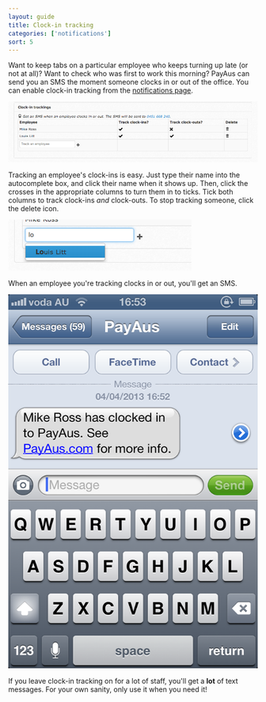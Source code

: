 ```yaml
---
layout: guide
title: Clock-in tracking
categories: ['notifications']
sort: 5
---
```


Want to keep tabs on a particular employee who keeps turning up late (or not at all)? Want to check who was first to work this morning? PayAus can send you an SMS the moment someone clocks in or out of the office. You can enable clock-in tracking from the [notifications page](../intro/).

![Clock-in tracking](/img/notifications/login_tracking.png)

Tracking an employee's clock-ins is easy. Just type their name into the autocomplete box, and click their name when it shows up. Then, click the crosses in the appropriate columns to turn them in to ticks. Tick both columns to track clock-ins *and* clock-outs. To stop tracking someone, click the delete icon.

![Adding an employee to track](/img/notifications/login_tracking_add.png)

When an employee you're tracking clocks in or out, you'll get an SMS.

![When an employee you're tracking clocks in or out, you'll get an SMS.](/img/notifications/clockin_tracking_sms.png)

<div class="alert alert-block">
  <i class="icon-exclamation-sign"> </i>
  <p>
  	If you leave clock-in tracking on for a lot of staff, you'll get a <b>lot</b> of text messages. For your own sanity, only use it when you need it!
  </p>
</div>